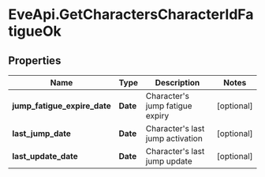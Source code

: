 # EveApi.GetCharactersCharacterIdFatigueOk

## Properties
Name | Type | Description | Notes
------------ | ------------- | ------------- | -------------
**jump_fatigue_expire_date** | **Date** | Character's jump fatigue expiry | [optional] 
**last_jump_date** | **Date** | Character's last jump activation | [optional] 
**last_update_date** | **Date** | Character's last jump update | [optional] 


